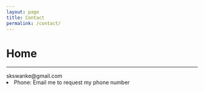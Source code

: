 ```yaml
---
layout: page
title: Contact
permalink: /contact/
---
```


<h1>Home</h1>
<hr>

<div class="col-xs-12>
  <p>Here are the ways to contact me:
  <ul>
    <li>Email: <a href="mailto:skswanke@gmail.com">skswanke@gmail.com</a></li>
    <li>Phone: Email me to request my phone number</li>
  </ul>
  </p>
<div>
